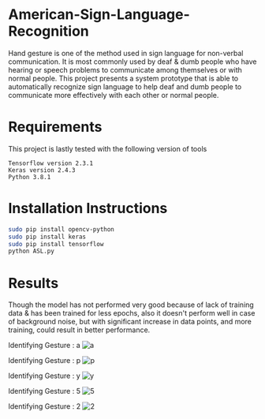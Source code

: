 # American-Sign-Language-Recognition

Hand gesture is one of the method used in sign language for non-verbal communication. It is most commonly used by deaf & dumb people who have hearing or speech problems to communicate among themselves or with normal people. This project presents a system prototype that is able to automatically recognize sign language to help deaf and dumb people to communicate more effectively with each other or normal people.

# Requirements

This project is lastly tested with the following version of tools

```
Tensorflow version 2.3.1
Keras version 2.4.3
Python 3.8.1
```



# Installation Instructions

```bash
sudo pip install opencv-python
sudo pip install keras
sudo pip install tensorflow
python ASL.py
```

# Results

Though the model has not performed very good because of lack of training data & has been trained for less epochs, also it doesn't perform well in case of background noise, but with significant increase in data points, and more training, could result in better performance.

Identifying Gesture : a
![a](./Output/a.png)

Identifying Gesture : p
![p](./Output/p.png)

Identifying Gesture : y
![y](./Output/y.png)

Identifying Gesture : 5
![5](./Output/5.png)

Identifying Gesture : 2
![2](./Output/2.png)








































































































